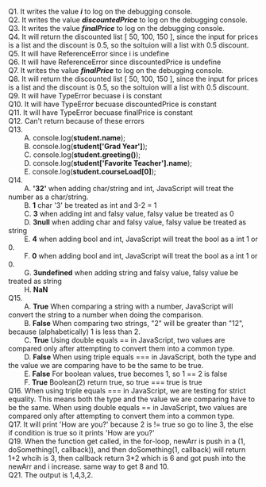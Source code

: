 Q1. It writes the value ***i*** to log on the debugging console.\
Q2. It writes the value ***discountedPrice*** to log on the debugging console.\
Q3. It writes the value ***finalPrice*** to log on the debugging console.\
Q4. It will return the discounted list [ 50, 100, 150 ], since the input for prices is a list and the discount is 0.5, so the soltuion will a list with 0.5 discount.\
Q5. It will have ReferenceError since i is undefine\
Q6. It will have ReferenceError since discountedPrice is undefine\
Q7. It writes the value ***finalPrice*** to log on the debugging console.\
Q8. It will return the discounted list [ 50, 100, 150 ], since the input for prices is a list and the discount is 0.5, so the soltuion will a list with 0.5 discount.\
Q9. It will have TypeError becuase i is constant\
Q10. It will have TypeError becuase discountedPrice is constant\
Q11. It will have TypeError becuase finalPrice is constant\
Q12. Can't return because of these errors\
Q13. \
&emsp;&emsp; A. console.log(**student.name**);\
&emsp;&emsp; B. console.log(**student['Grad Year']**);\
&emsp;&emsp; C. console.log(**student.greeting()**);\
&emsp;&emsp; D. console.log(**student['Favorite Teacher'].name**);\
&emsp;&emsp; E. console.log(**student.courseLoad[0]**);\
Q14. \
&emsp;&emsp; A. **'32'** when adding char/string and int, JavaScript will treat the number as a char/string.\
&emsp;&emsp; B. **1** char '3' be treated as int and 3-2 = 1 \
&emsp;&emsp; C. **3** when adding int and falsy value, falsy value be treated as 0\
&emsp;&emsp; D. **3null** when adding char and falsy value, falsy value be treated as string\
&emsp;&emsp; E. **4** when adding bool and int, JavaScript will treat the bool as a int 1 or 0.\
&emsp;&emsp; F. **0** when adding bool and int, JavaScript will treat the bool as a int 1 or 0.\
&emsp;&emsp; G. **3undefined** when adding string and falsy value, falsy value be treated as string\
&emsp;&emsp; H. **NaN**\
Q15. \
&emsp;&emsp; A. **True** When comparing a string with a number, JavaScript will convert the string to a number when doing the comparison. \
&emsp;&emsp; B. **False** When comparing two strings, "2" will be greater than "12", because (alphabetically) 1 is less than 2.\
&emsp;&emsp; C. **True** Using double equals == in JavaScript, two values are compared only after attempting to convert them into a common type.\
&emsp;&emsp; D. **False** When using triple equals === in JavaScript, both the type and the value we are comparing have to be the same to be true.\
&emsp;&emsp; E. **False** For boolean values, true becomes 1, so 1 == 2 is false\
&emsp;&emsp; F. **True** Boolean(2) return true, so true === true is true\
Q16. When using triple equals === in JavaScript, we are testing for strict equality. This means both the type and the value we are comparing have to be the same. When using double equals == in JavaScript, two values are compared only after attempting to convert them into a common type.\
Q17. It will print 'How are you?' because 2 is != true so go to line 3, the else if condition is true so it prints 'How are you?'\
Q19. When the function get called, in the for-loop, newArr is push in a (1, doSomething(1, callback)), and then doSomething(1, callback) will return 1+2 whcih is 3, then callback return 3\*2 which is 6 and got push into the newArr and i increase. same way to get 8 and 10. \
Q21. The output is 1,4,3,2.
